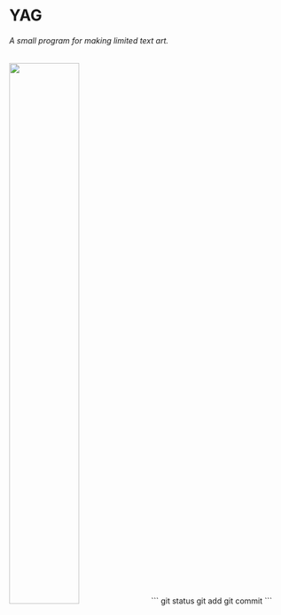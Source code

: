 # YAG
###### *A small program for making limited text art.*

<img src="https://i.imgur.com/QPYVlMU.gif" width="50%">
```
git status
git add
git commit
```
